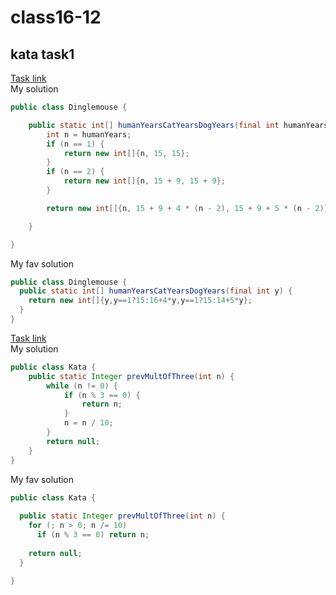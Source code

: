# class16-12
## kata task1
[Task link](https://www.codewars.com/kata/5a6663e9fd56cb5ab800008b)    
My solution
```java
public class Dinglemouse {

    public static int[] humanYearsCatYearsDogYears(final int humanYears) {
        int n = humanYears;
        if (n == 1) {
            return new int[]{n, 15, 15};
        }
        if (n == 2) {
            return new int[]{n, 15 + 9, 15 + 9};
        }

        return new int[]{n, 15 + 9 + 4 * (n - 2), 15 + 9 + 5 * (n - 2)};

    }

}
```
My fav solution
```java
public class Dinglemouse {
  public static int[] humanYearsCatYearsDogYears(final int y) {
    return new int[]{y,y==1?15:16+4*y,y==1?15:14+5*y};
  }
}
```

[Task link](https://www.codewars.com/kata/61123a6f2446320021db987d)    
My solution
```java
public class Kata {
    public static Integer prevMultOfThree(int n) {
        while (n != 0) {
            if (n % 3 == 0) {
                return n;
            }
            n = n / 10;
        }
        return null;
    }
}
```

My fav solution
```java
public class Kata {
  
  public static Integer prevMultOfThree(int n) {
    for (; n > 0; n /= 10)
      if (n % 3 == 0) return n;
  
    return null;
  }
  
}
```
